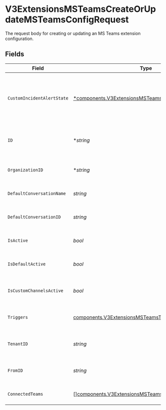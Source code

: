 # V3ExtensionsMSTeamsCreateOrUpdateMSTeamsConfigRequest

The request body for creating or updating an MS Teams extension configuration.


## Fields

| Field                                                                                                                                         | Type                                                                                                                                          | Required                                                                                                                                      | Description                                                                                                                                   |
| --------------------------------------------------------------------------------------------------------------------------------------------- | --------------------------------------------------------------------------------------------------------------------------------------------- | --------------------------------------------------------------------------------------------------------------------------------------------- | --------------------------------------------------------------------------------------------------------------------------------------------- |
| `CustomIncidentAlertState`                                                                                                                    | [*components.V3ExtensionsMSTeamsIncidentActionAlertState](../../models/components/v3extensionsmsteamsincidentactionalertstate.md)             | :heavy_minus_sign:                                                                                                                            | A user-friendly way to configure which incident action alerts are active. This is translated by the backend into the 'triggers.custom' array. |
| `ID`                                                                                                                                          | **string*                                                                                                                                     | :heavy_minus_sign:                                                                                                                            | The MongoDB ObjectID of the extension document. Should be included for updates.                                                               |
| `OrganizationID`                                                                                                                              | **string*                                                                                                                                     | :heavy_minus_sign:                                                                                                                            | The MongoDB ObjectID of the organization this extension belongs to.                                                                           |
| `DefaultConversationName`                                                                                                                     | *string*                                                                                                                                      | :heavy_check_mark:                                                                                                                            | The display name for the default conversation/channel.                                                                                        |
| `DefaultConversationID`                                                                                                                       | *string*                                                                                                                                      | :heavy_check_mark:                                                                                                                            | The unique identifier for the default MS Teams conversation/channel.                                                                          |
| `IsActive`                                                                                                                                    | *bool*                                                                                                                                        | :heavy_check_mark:                                                                                                                            | A master switch to enable or disable the entire integration.                                                                                  |
| `IsDefaultActive`                                                                                                                             | *bool*                                                                                                                                        | :heavy_check_mark:                                                                                                                            | Determines if notifications should be sent to the default channel.                                                                            |
| `IsCustomChannelsActive`                                                                                                                      | *bool*                                                                                                                                        | :heavy_check_mark:                                                                                                                            | Determines if notifications should be sent to custom-configured channels.                                                                     |
| `Triggers`                                                                                                                                    | [components.V3ExtensionsMSTeamsTriggers](../../models/components/v3extensionsmsteamstriggers.md)                                              | :heavy_check_mark:                                                                                                                            | Configuration for which alerts are sent to the MS Teams channel.                                                                              |
| `TenantID`                                                                                                                                    | *string*                                                                                                                                      | :heavy_check_mark:                                                                                                                            | The Azure AD Tenant ID of the organization that owns this extension.                                                                          |
| `FromID`                                                                                                                                      | *string*                                                                                                                                      | :heavy_check_mark:                                                                                                                            | The Azure AD Object ID of the user who created this extension.                                                                                |
| `ConnectedTeams`                                                                                                                              | [][components.V3ExtensionsMSTeamsConnectedTeams](../../models/components/v3extensionsmsteamsconnectedteams.md)                                | :heavy_check_mark:                                                                                                                            | A list of all MS Teams (teams) connected to this organization.                                                                                |